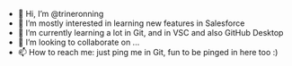 - 👋 Hi, I’m @trineronning
- 👀 I’m mostly interested in learning new features in Salesforce 
- 🌱 I’m currently learning a lot in Git, and in VSC and also GitHub Desktop
- 💞️ I’m looking to collaborate on ...
- 📫 How to reach me: just ping me in Git, fun to be pinged in here too  :)

<!---
trineronning/trineronning is a ✨ special ✨ repository because its `README.md` (this file) appears on your GitHub profile.
You can click the Preview link to take a look at your changes.
--->
